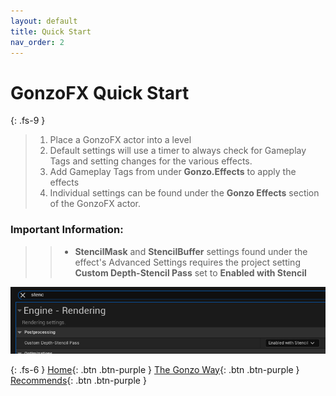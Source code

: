 ```yaml
---
layout: default
title: Quick Start
nav_order: 2
---
```

# GonzoFX Quick Start
{: .fs-9 }

> 1. Place a GonzoFX actor into a level
> 1. Default settings will use a timer to always check for Gameplay Tags and setting changes for the various effects.
> 1. Add Gameplay Tags from under **Gonzo.Effects** to apply the effects
> 1. Individual settings can be found under the **Gonzo Effects** section of the GonzoFX actor.

### **Important Information:**

> > - **StencilMask** and **StencilBuffer** settings found under the effect's Advanced Settings requires the project setting **Custom Depth-Stencil Pass** set to **Enabled with Stencil**

![](assets/images/proj-settings.png)

{: .fs-6 }
[Home](https://madteapartygames.github.io/the-gonzo-docs/){: .btn .btn-purple }
[The Gonzo Way](https://madteapartygames.github.io/the-gonzo-docs/docs/deepdive.html){: .btn .btn-purple }
[Recommends](https://madteapartygames.github.io/the-gonzo-docs/docs/recommends.html){: .btn .btn-purple }